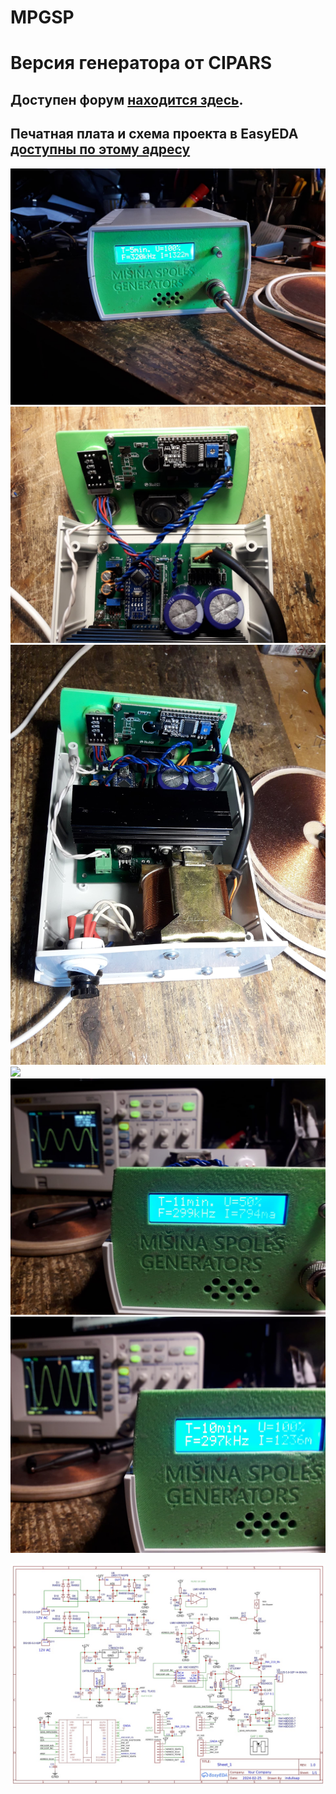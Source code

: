 # MPGSP

# Версия генератора от CIPARS 

## Доступен форум [находится здесь](https://forum.arduino.ru/t/generator-dlya-katushki-mishina).

## Печатная плата и схема проекта в EasyEDA [доступны по этому адресу](https://oshwlab.com/indulisap/mpgsp-cipars-2)
![](/doc/20240225_162744.jpg?raw=true)
![](/doc/20240225_162934.jpg?raw=true)
![](/doc/20240225_163111.jpg?raw=true)
![](/doc20240225_163145.jpg?raw=true)
![](/doc/20240225_175301.jpg?raw=true)
![](/doc/20240225_175326.jpg?raw=true)


![](/doc/shematic_diagram.jpg?raw=true)

